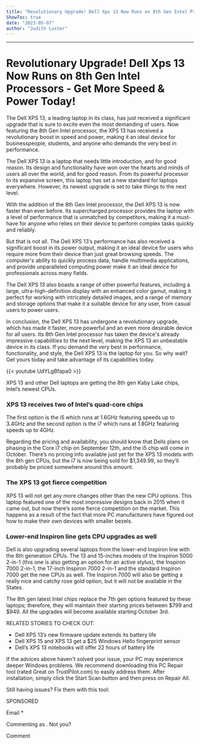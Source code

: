 ```yaml
---
title: "Revolutionary Upgrade! Dell Xps 13 Now Runs on 8th Gen Intel Processors - Get More Speed & Power Today!"
ShowToc: true 
date: "2023-05-07"
author: "Judith Luster"
---
```

*****
# Revolutionary Upgrade! Dell Xps 13 Now Runs on 8th Gen Intel Processors - Get More Speed & Power Today!

The Dell XPS 13, a leading laptop in its class, has just received a significant upgrade that is sure to excite even the most demanding of users. Now featuring the 8th Gen Intel processor, the XPS 13 has received a revolutionary boost in speed and power, making it an ideal device for businesspeople, students, and anyone who demands the very best in performance.

The Dell XPS 13 is a laptop that needs little introduction, and for good reason. Its design and functionality have won over the hearts and minds of users all over the world, and for good reason. From its powerful processor to its expansive screen, this laptop has set a new standard for laptops everywhere. However, its newest upgrade is set to take things to the next level.

With the addition of the 8th Gen Intel processor, the Dell XPS 13 is now faster than ever before. Its supercharged processor provides the laptop with a level of performance that is unmatched by competitors, making it a must-have for anyone who relies on their device to perform complex tasks quickly and reliably.

But that is not all. The Dell XPS 13’s performance has also received a significant boost in its power output, making it an ideal device for users who require more from their device than just great browsing speeds. The computer's ability to quickly process data, handle multimedia applications, and provide unparalleled computing power make it an ideal device for professionals across many fields.

The Dell XPS 13 also boasts a range of other powerful features, including a large, ultra-high-definition display with an enhanced color gamut, making it perfect for working with intricately detailed images, and a range of memory and storage options that make it a suitable device for any user, from casual users to power users.

In conclusion, the Dell XPS 13 has undergone a revolutionary upgrade, which has made it faster, more powerful and an even more desirable device for all users. Its 8th Gen Intel processor has taken the device's already impressive capabilities to the next level, making the XPS 13 an unbeatable device in its class. If you demand the very best in performance, functionality, and style, the Dell XPS 13 is the laptop for you. So why wait? Get yours today and take advantage of its capabilities today.

{{< youtube UdYLgBfapa0 >}} 



XPS 13 and other Dell laptops are getting the 8th gen Kaby Lake chips, Intel’s newest CPUs.
 
### XPS 13 receives two of Intel’s quad-core chips
 
The first option is the i5 which runs at 1.6GHz featuring speeds up to 3.4GHz and the second option is the i7 which runs at 1.8GHz featuring speeds up to 4GHz.
 
Regarding the pricing and availability, you should know that Dells plans on phasing in the Core i7 chip on September 12th, and the i5 chip will come in October. There’s no pricing info available just yet for the XPS 13 models with the 8th gen CPUs, but the i7 is now being sold for $1,349.99, so they’ll probably be priced somewhere around this amount.
 
### The XPS 13 got fierce competition
 
XPS 13 will not get any more changes other than the new CPU options. This laptop featured one of the most impressive designs back in 2015 when it came out, but now there’s some fierce competition on the market. This happens as a result of the fact that more PC manufacturers have figured out how to make their own devices with smaller bezels.
 
### Lower-end Inspiron line gets CPU upgrades as well
 
Dell is also upgrading several laptops from the lower-end Inspiron line with the 8th generation CPUs. The 13 and 15-inches models of the Inspiron 5000 2-in-1 (this one is also getting an option for an active stylus), the Inspiron 7000 2-in-1, the 17-inch Inspiron 7000 2-in-1 and the standard Inspiron 7000 get the new CPUs as well. The Inspiron 7000 will also be getting a really nice and catchy rose gold option, but it will not be available in the States.
 
The 8th gen latest Intel chips replace the 7th gen options featured by these laptops; therefore, they will maintain their starting prices between $799 and $949. All the upgrades will become available starting October 3rd.
 
RELATED STORIES TO CHECK OUT:
 
- Dell XPS 13’s new firmware update extends its battery life
 - Dell XPS 15 and XPS 13 get a $25 Windows Hello fingerprint sensor
 - Dell’s XPS 13 notebooks will offer 22 hours of battery life

 

 
If the advices above haven't solved your issue, your PC may experience deeper Windows problems. We recommend downloading this PC Repair tool (rated Great on TrustPilot.com) to easily address them. After installation, simply click the Start Scan button and then press on Repair All.
 
Still having issues? Fix them with this tool:
 
SPONSORED
 
Email * 
 

Commenting as .
Not you?

 
Comment 






